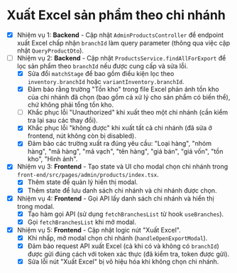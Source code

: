 # Xuất Excel sản phẩm theo chi nhánh

- [x] Nhiệm vụ 1: **Backend** - Cập nhật `AdminProductsController` để endpoint xuất Excel chấp nhận `branchId` làm query parameter (thông qua việc cập nhật `QueryProductDto`).
- [ ] Nhiệm vụ 2: **Backend** - Cập nhật `ProductsService.findAllForExport` để lọc sản phẩm theo `branchId` nếu được cung cấp và sửa lỗi.
    - [x] Sửa đổi `matchStage` để bao gồm điều kiện lọc theo `inventory.branchId` hoặc `variantInventory.branchId`.
    - [x] Đảm bảo rằng trường "Tồn kho" trong file Excel phản ánh tồn kho của chi nhánh đã chọn (bao gồm cả xử lý cho sản phẩm có biến thể), chứ không phải tổng tồn kho.
    - [ ] Khắc phục lỗi "Unauthorized" khi xuất theo một chi nhánh (cần kiểm tra lại sau các thay đổi).
    - [x] Khắc phục lỗi "không được" khi xuất tất cả chi nhánh (đã sửa ở frontend, nút không còn bị disabled).
    - [x] Đảm bảo các trường xuất ra đúng yêu cầu: "Loại hàng", "nhóm hàng", "mã hàng", "mã vạch", "tên hàng", "giá bán", "giá vốn", "tồn kho", "Hình ảnh".
- [x] Nhiệm vụ 3: **Frontend** - Tạo state và UI cho modal chọn chi nhánh trong `front-end/src/pages/admin/products/index.tsx`.
    - [x] Thêm state để quản lý hiển thị modal.
    - [x] Thêm state để lưu danh sách chi nhánh và chi nhánh được chọn.
- [x] Nhiệm vụ 4: **Frontend** - Gọi API lấy danh sách chi nhánh và hiển thị trong modal.
    - [x] Tạo hàm gọi API (sử dụng `fetchBranchesList` từ hook `useBranches`).
    - [x] Gọi `fetchBranchesList` khi mở modal.
- [x] Nhiệm vụ 5: **Frontend** - Cập nhật logic nút "Xuất Excel".
    - [x] Khi nhấp, mở modal chọn chi nhánh (`handleOpenExportModal`).
    - [x] Đảm bảo request API xuất Excel (cả khi có và không có `branchId`) được gửi đúng cách với token xác thực (đã kiểm tra, token được gửi).
    - [x] Sửa lỗi nút "Xuất Excel" bị vô hiệu hóa khi không chọn chi nhánh.
